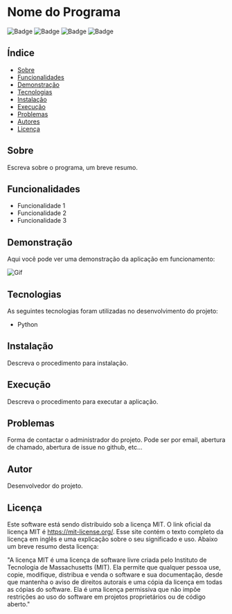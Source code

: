 # Nome do Programa

![Badge](https://img.shields.io/static/v1?label=Status&message=Em%20desenvolvimento&color=green&style=for-the-badge)
![Badge](https://img.shields.io/static/v1?label=Licença&message=MIT&color=blue&style=for-the-badge)
![Badge](https://img.shields.io/static/v1?label=Linguagem&message=Python&color=yellow&style=for-the-badge)
![Badge](https://img.shields.io/static/v1?label=Versão&message=0.1&color=blue&style=for-the-badge)

## Índice

- [Sobre](#sobre)
- [Funcionalidades](#funcionalidades)
- [Demonstração](#demonstração)
- [Tecnologias](#tecnologias)
- [Instalação](#instalação)
- [Execução](#execução)
- [Problemas](#problemas)
- [Autores](#autor)
- [Licença](#licença)

## Sobre

Escreva sobre o programa, um breve resumo.

## Funcionalidades

- Funcionalidade 1
- Funcionalidade 2
- Funcionalidade 3

## Demonstração

Aqui você pode ver uma demonstração da aplicação em funcionamento:

![Gif](https://media.giphy.com/media/JIX9t2j0ZTN9S/giphy.gif)

## Tecnologias

As seguintes tecnologias foram utilizadas no desenvolvimento do projeto:

- Python

## Instalação

Descreva o procedimento para instalação.

## Execução

Descreva o procedimento para executar a aplicação.

## Problemas

Forma de contactar o administrador do projeto. Pode ser por email, abertura de chamado, abertura de issue no github, etc...

## Autor

Desenvolvedor do projeto.

## Licença

Este software está sendo distribuido sob a licença MIT. O link oficial da licença MIT é https://mit-license.org/. Esse site contém o texto completo da licença em inglês e uma explicação sobre o seu significado e uso. Abaixo um breve resumo desta licença:

"A licença MIT é uma licença de software livre criada pelo Instituto de Tecnologia de Massachusetts (MIT). Ela permite que qualquer pessoa use, copie, modifique, distribua e venda o software e sua documentação, desde que mantenha o aviso de direitos autorais e uma cópia da licença em todas as cópias do software. Ela é uma licença permissiva que não impõe restrições ao uso do software em projetos proprietários ou de código aberto."